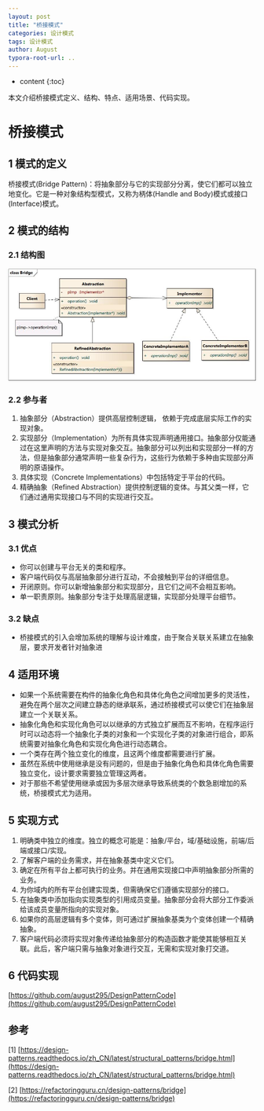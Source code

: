 ```yaml
---
layout: post
title: "桥接模式"
categories: 设计模式
tags: 设计模式
author: August
typora-root-url: ..
---
```


* content
{:toc}


本文介绍桥接模式定义、结构、特点、适用场景、代码实现。



# 桥接模式



## 1 模式的定义

桥接模式(Bridge Pattern)：将抽象部分与它的实现部分分离，使它们都可以独立地变化。它是一种对象结构型模式，又称为柄体(Handle and Body)模式或接口(Interface)模式。



## 2 模式的结构

### 2.1 结构图

![](/media/image/2022-10-03-桥接模式/Bridge.jpg)

### 2.2 参与者

1. 抽象部分（Abstraction）提供高层控制逻辑， 依赖于完成底层实际工作的实现对象。
2. 实现部分（Implementation）为所有具体实现声明通用接口。抽象部分仅能通过在这里声明的方法与实现对象交互。抽象部分可以列出和实现部分一样的方法，但是抽象部分通常声明一些复杂行为，这些行为依赖于多种由实现部分声明的原语操作。
3. 具体实现（Concrete Implementations）中包括特定于平台的代码。
4. 精确抽象（Refined Abstraction）提供控制逻辑的变体。与其父类一样，它们通过通用实现接口与不同的实现进行交互。



## 3 模式分析

### 3.1 优点

- 你可以创建与平台无关的类和程序。
- 客户端代码仅与高层抽象部分进行互动，不会接触到平台的详细信息。
- 开闭原则。你可以新增抽象部分和实现部分，且它们之间不会相互影响。
- 单一职责原则。抽象部分专注于处理高层逻辑，实现部分处理平台细节。

### 3.2 缺点

- 桥接模式的引入会增加系统的理解与设计难度，由于聚合关联关系建立在抽象层，要求开发者针对抽象进



## 4 适用环境

- 如果一个系统需要在构件的抽象化角色和具体化角色之间增加更多的灵活性，避免在两个层次之间建立静态的继承联系，通过桥接模式可以使它们在抽象层建立一个关联关系。
- 抽象化角色和实现化角色可以以继承的方式独立扩展而互不影响，在程序运行时可以动态将一个抽象化子类的对象和一个实现化子类的对象进行组合，即系统需要对抽象化角色和实现化角色进行动态耦合。
- 一个类存在两个独立变化的维度，且这两个维度都需要进行扩展。
- 虽然在系统中使用继承是没有问题的，但是由于抽象化角色和具体化角色需要独立变化，设计要求需要独立管理这两者。
- 对于那些不希望使用继承或因为多层次继承导致系统类的个数急剧增加的系统，桥接模式尤为适用。



## 5 实现方式

1. 明确类中独立的维度。独立的概念可能是：抽象/平台，域/基础设施，前端/后端或接口/实现。
2. 了解客户端的业务需求，并在抽象基类中定义它们。
3. 确定在所有平台上都可执行的业务。并在通用实现接口中声明抽象部分所需的业务。
4. 为你域内的所有平台创建实现类，但需确保它们遵循实现部分的接口。
5. 在抽象类中添加指向实现类型的引用成员变量。抽象部分会将大部分工作委派给该成员变量所指向的实现对象。
6. 如果你的高层逻辑有多个变体，则可通过扩展抽象基类为个变体创建一个精确抽象。
7. 客户端代码必须将实现对象传递给抽象部分的构造函数才能使其能够相互关联。此后，客户端只需与抽象对象进行交互，无需和实现对象打交道。



## 6 代码实现

[https://github.com/august295/DesignPatternCode](https://github.com/august295/DesignPatternCode)



## 参考

[1] [https://design-patterns.readthedocs.io/zh_CN/latest/structural_patterns/bridge.html](https://design-patterns.readthedocs.io/zh_CN/latest/structural_patterns/bridge.html)

[2] [https://refactoringguru.cn/design-patterns/bridge](https://refactoringguru.cn/design-patterns/bridge)
